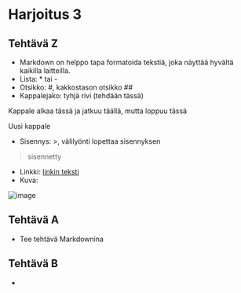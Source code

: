 # Harjoitus 3
 
## Tehtävä Z 
- Markdown on helppo tapa formatoida tekstiä, joka näyttää hyvältä
kaikilla laitteilla.
- Lista: * tai -
- Otsikko: #, kakkostason otsikko ##
- Kappalejako: tyhjä rivi (tehdään tässä)
 
Kappale alkaa tässä
ja jatkuu täällä, mutta loppuu tässä
 
Uusi kappale 
- Sisennys: >, välilyönti lopettaa sisennyksen
>sisennetty 
- Linkki: [linkin teksti](www.google.fi)
- Kuva:

 ![image](https://quiksite.com/wp-content/uploads/2016/09/Linux_Tux-300x300.png)

## Tehtävä A
- Tee tehtävä Markdownina

## Tehtävä B
- 
